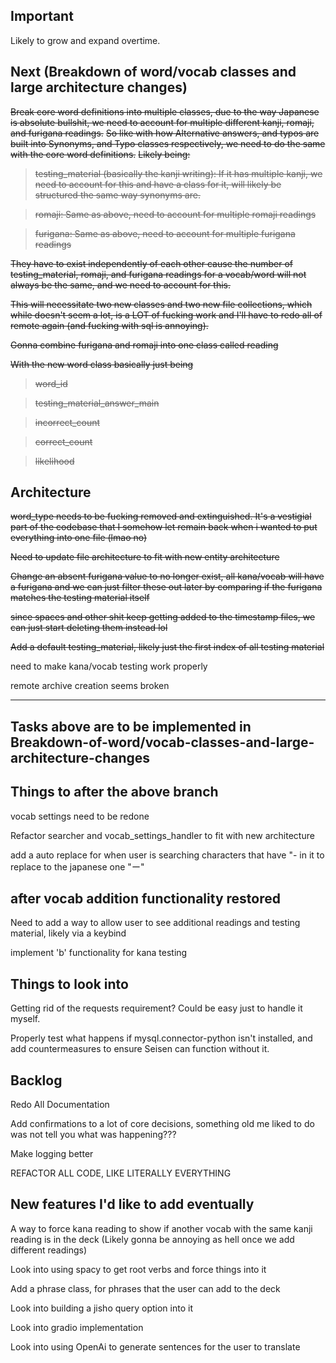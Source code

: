 ## Important
Likely to grow and expand overtime.

## Next (Breakdown of word/vocab classes and large architecture changes)
~~Break core word definitions into multiple classes, due to the way Japanese is absolute bullshit, we need to account for multiple different kanji, romaji, and furigana readings.~~
~~So like with how Alternative answers, and typos are built into Synonyms, and Typo classes respectively, we need to do the same with the core word definitions.~~
~~Likely being:~~
> ~~testing_material (basically the kanji writing): If it has multiple kanji, we need to account for this and have a class for it, will likely be structured the same way synonyms are.~~

> ~~romaji: Same as above, need to account for multiple romaji readings~~

> ~~furigana: Same as above, need to account for multiple furigana readings~~

~~They have to exist independently of each other cause the number of testing_material, romaji, and furigana readings for a vocab/word will not always be the same, and we need to account for this.~~

~~This will necessitate two new classes and two new file collections, which while doesn't seem a lot, is a LOT of fucking work and I'll have to redo all of remote again (and fucking with sql is annoying).~~

~~Gonna combine furigana and romaji into one class called reading~~

~~With the new word class basically just being~~
> ~~word_id~~

> ~~testing_material_answer_main~~

> ~~incorrect_count~~

> ~~correct_count~~

> ~~likelihood~~


## Architecture
~~word_type needs to be fucking removed and extinguished. It's a vestigial part of the codebase that I somehow let remain back when i wanted to put everything into one file (lmao no)~~

~~Need to update file architecture to fit with new entity architecture~~

~~Change an absent furigana value to no longer exist, all kana/vocab will have a furigana and we can just filter these out later by comparing if the furigana matches the testing material itself~~

~~since spaces and other shit keep getting added to the timestamp files, we can just start deleting them instead lol~~

~~Add a default testing_material, likely just the first index of all testing material~~

need to make kana/vocab testing work properly

remote archive creation seems broken

-----------------------------------------------------------------------------------------------------------------
Tasks above are to be implemented in Breakdown-of-word/vocab-classes-and-large-architecture-changes
-----------------------------------------------------------------------------------------------------------------

## Things to after the above branch
vocab settings need to be redone

Refactor searcher and vocab_settings_handler to fit with new architecture

add a auto replace for when user is searching characters that have "- in it to replace to the japanese one "ー"

## after vocab addition functionality restored
Need to add a way to allow user to see additional readings and testing material, likely via a keybind

implement 'b' functionality for kana testing


## Things to look into
Getting rid of the requests requirement? Could be easy just to handle it myself.

Properly test what happens if mysql.connector-python isn't installed, and add countermeasures to ensure Seisen can function without it.

## Backlog
Redo All Documentation

Add confirmations to a lot of core decisions, something old me liked to do was not tell you what was happening???

Make logging better

REFACTOR ALL CODE, LIKE LITERALLY EVERYTHING

## New features I'd like to add eventually
A way to force kana reading to show if another vocab with the same kanji reading is in the deck (Likely gonna be annoying as hell once we add different readings)

Look into using spacy to get root verbs and force things into it

Add a phrase class, for phrases that the user can add to the deck

Look into building a jisho query option into it

Look into gradio implementation

Look into using OpenAi to generate sentences for the user to translate
